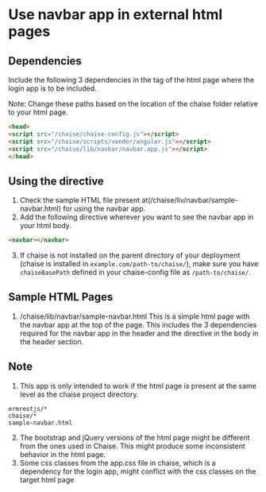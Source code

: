 # Use navbar app in external html pages

## Dependencies
Include the following 3 dependencies in the <head> tag of the html page where the login app is to be included.

Note: Change these paths based on the location of the chaise folder relative to your html page.
```html
<head>
<script src="/chaise/chaise-config.js"></script>
<script src="/chaise/scripts/vendor/angular.js"></script>
<script src="/chaise/lib/navbar/navbar.app.js"></script>
</head>
```
## Using the <navbar> directive
1. Check the sample HTML file present at(/chaise/liv/navbar/sample-navbar.html) for using the navbar app.
2. Add the following directive wherever you want to see the navbar app in your html body.
```html
<navbar></navbar>
```
3. If chaise is not installed on the parent directory of your deployment (chaise is installed in `example.com/path-to/chaise/`), make sure you have `chaiseBasePath` defined in your chaise-config file as `/path-to/chaise/`.

## Sample HTML Pages
1. /chaise/lib/navbar/sample-navbar.html
This is a simple html page with the navbar app at the top of the page. This includes the 3 dependencies required for the navbar app in the header and the <navbar> directive in the body in the header section.

## Note
1. This app is only intended to work if the html page is present at the same level as the chaise project directory.
```
ermrestjs/*
chaise/*
sample-navbar.html
```
2. The bootstrap and jQuery versions of the html page might be different from the ones used in Chaise. This might produce some inconsistent behavior in the html page.
3. Some css classes from the app.css file in chaise, which is a dependency for the login app, might conflict with the css classes on the target html page
